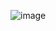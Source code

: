 ![image](https://github.com/Tekigima/tekigima/assets/136871371/4bdb9f46-3867-48f5-9e55-af7dfab89519)
